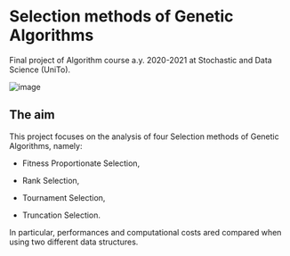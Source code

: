 # Selection methods of Genetic Algorithms
Final project of Algorithm course a.y. 2020-2021 at Stochastic and Data Science (UniTo). 

![image](https://miro.medium.com/max/1400/1*zF3DzW57qD_LOGO1jQwdcg.png)


## The aim
This project focuses on the analysis of four Selection methods of Genetic Algorithms, namely:

- Fitness Proportionate Selection,  

- Rank Selection,

- Tournament Selection,

- Truncation Selection.

In particular, performances and computational costs ared compared when using two different data structures.
